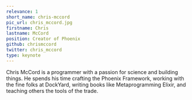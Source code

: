 ```yaml
---
relevance: 1
short_name: chris-mccord
pic_url: chris_mccord.jpg
firstname: Chris
lastname: McCord
position: Creator of Phoenix
github: chrismccord
twitter: chris_mccord
type: keynote
---
```


Chris McCord is a programmer with a passion for science and building
things. He spends his time crafting the Phoenix Framework, working with the fine
folks at DockYard, writing books like Metaprogramming Elixir, and teaching others
the tools of the trade.
